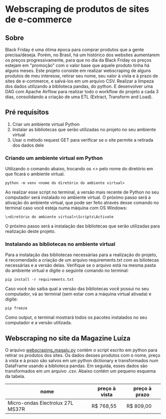 # Webscraping de produtos de sites de e-commerce

## Sobre

Black Friday é uma ótima época para comprar produtos que a gente precisa/deseja. Porém, no Brasil, há um histórico dos websites aumentarem os preços progressivamente, para que no dia da Black Friday os preços estejam em "promoção" com o valor base que aquele produto tinha há alguns meses. Este projeto consiste em realizar webscraping de alguns produtos de meu interesse, retirar seu nome, seu valor à vista e à prazo de sites de e-commerce, e salvá-los em um arquivo CSV. Realizar a limpeza dos dados utilizando a biblioteca pandas, do python. E desenvolver uma DAG com Apache Airflow para realizar todo o workflow do projeto a cada 3 dias, consolidando a criação de uma ETL (Extract, Transform and Load).

## Pré requisitos

1. Criar um ambiente virtual Python
2. Instalar as bibliotecas que serão utilizadas no projeto no seu ambiente virtual
3. Usar o método request GET para verificar se o site permite a retirada dos dados dele

### Criando um ambiente virtual em Python
Utilizando o comando abaixo, trocando os <> pelo nome do diretório em que ficará o ambiente virtual.

```
python -m venv <nome do diretório do ambiente virtual>
```

Ao realizar esse script no terminal, a versão mais recente de Python no seu computador será instalado no ambiente virtual. O próximo passo será a ativação do ambiente virtual, que pode ser feito através desse comando no terminal caso você esteja numa máquina com OS Windows:

```
\<diretório do ambiente virtual>\Scripts\Activate
```

O próximo passo será a instalação das bibliotecas que serão utilizadas para realização deste projeto.

### Instalando as bibliotecas no ambiente virtual
Para a instalação das bibliotecas necessárias para a realização do projeto, é recomendado a criação de um arquivo requirements.txt com as biliotecas necessárias e a versão delas. Verifique se o arquivo está na mesma pasta do ambiente virtual e digite o seguinte comando no terminal:

```
pip install -r requirements.txt
```

Caso você não saiba qual a versão das bibliotecas você possui no seu computador, vá ao terminal (sem estar com a máquina virtual ativada) e digite:
```
pip freeze
```
Como output, o terminal mostrará todos os pacotes instalados no seu computador e a versão utilizada.

##  Webscraping no site da Magazine Luíza

O arquivo <a href="https://github.com/dani-ysc/webscraping/blob/main/webscraping_magalu.py">webscraping_magalu.py</a> contém o script escrito em python para retirar os produtos dos sites. Os dados desses produtos com o nome, preço à vista e à prazo são salvos em um python dictionary e transformados num DataFrame usando a biblioteca pandas. Em seguida, esses dados são transformados em um arquivo .csv. Abaixo contém um pequeno esquema da tabela.

| nome | preço à vista | preço à prazo |
| --- | --- | --- |
| Micro-ondas Electrolux 27L MS37R | R$ 768,55 | R$ 809,00 |


